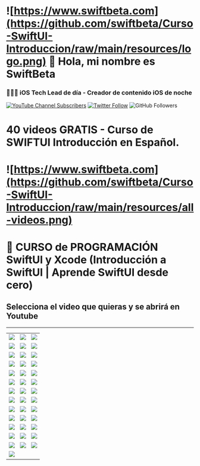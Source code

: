 # ![https://www.swiftbeta.com](https://github.com/swiftbeta/Curso-SwiftUI-Introduccion/raw/main/resources/logo.png) 👋 Hola, mi nombre es SwiftBeta
### 👨🏻‍💻 iOS Tech Lead de día - Creador de contenido iOS de noche

[![YouTube Channel Subscribers](https://img.shields.io/youtube/channel/subscribers/UC2MAP8k0bzwq_OAA_zQw27A?style=social)](https://youtube.com/swiftbeta?sub_confirmation=1)
[![Twitter Follow](https://img.shields.io/twitter/follow/swiftbeta?style=social)](https://twitter.com/swiftbeta)
![GitHub Followers](https://img.shields.io/github/followers/swiftbeta?style=social)

# 40 videos GRATIS - Curso de SWIFTUI Introducción en Español.

# ![https://www.swiftbeta.com](https://github.com/swiftbeta/Curso-SwiftUI-Introduccion/raw/main/resources/all-videos.png)
# 📱 CURSO de PROGRAMACIÓN SwiftUI y Xcode (Introducción a SwiftUI | Aprende SwiftUI desde cero)
## Selecciona el video que quieras y se abrirá en Youtube


---

<table style="width:100%">
  <tr>
    <td>
	     <a href="https://youtu.be/H0kihMlApn4">
  		   <img src="https://i9.ytimg.com/vi/H0kihMlApn4/mqdefault.jpg?v=602641f8&sqp=CKiJg4oG&rs=AOn4CLBo1xU7JeNwYmoSZgXm8YJSk54G3A">
	     </a>
	  </td>
    <td>
	     <a href="https://youtu.be/R5wIR9mRrkI">
  		   <img src="https://i9.ytimg.com/vi/R5wIR9mRrkI/mqdefault.jpg?v=6026c132&sqp=CLCXg4oG&rs=AOn4CLBcf3G59htIwCw6vAGykH2kAGIyvQ">
	     </a>
	  </td>
    <td>
	     <a href="https://youtu.be/iPoae7PE7Nc">
  		   <img src="https://i9.ytimg.com/vi/iPoae7PE7Nc/mqdefault.jpg?v=6029385d&sqp=CNyZg4oG&rs=AOn4CLDn81LHWB90YDuibJ1bHhgQeHwTzg">
	   </a>
	</td>
  </tr>
  <tr>
    <td>
	     <a href="https://youtu.be/YKRqUq6_8RQ">
  		   <img src="https://i9.ytimg.com/vi/YKRqUq6_8RQ/mqdefault.jpg?v=602c2dc5&sqp=CLSeg4oG&rs=AOn4CLAZj65c_GkZTgZdVbNxWAMejyEmlg">
	     </a>
	  </td>
    <td>
	     <a href="https://youtu.be/geFS2IIfvCI">
  		   <img src="https://i9.ytimg.com/vi/geFS2IIfvCI/mqdefault.jpg?v=60303acf&sqp=CLSeg4oG&rs=AOn4CLBczOaapyOzUM74Guw42jfutIgwOg">
	     </a>
	  </td>
    <td>
	     <a href="https://youtu.be/99BLdSspVxM">
  		   <img src="https://i9.ytimg.com/vi/99BLdSspVxM/mqdefault.jpg?v=60314766&sqp=CLSeg4oG&rs=AOn4CLD9ktHpIeQQlLIGZrAb5__NLukolg">
	   </a>
	</td>
  </tr>
  <tr>
    <td>
	     <a href="https://youtu.be/tUZbPZG3o3U">
  		   <img src="https://i9.ytimg.com/vi/tUZbPZG3o3U/mqdefault.jpg?v=603c0b60&sqp=CLSeg4oG&rs=AOn4CLAcobG3JGhSRfjOxBrt0YbHd_Dtaw">
	     </a>
	  </td>
    <td>
	     <a href="https://youtu.be/S2K8FGn5T4U">
  		   <img src="https://i9.ytimg.com/vi/S2K8FGn5T4U/mqdefault.jpg?v=60421b27&sqp=CLSeg4oG&rs=AOn4CLCLMHIHiMQn5OWttRLUMXBF63Gq6w">
	     </a>
	  </td>
    <td>
	     <a href="https://youtu.be/dIP2gC_nAok">
  		   <img src="https://i9.ytimg.com/vi/dIP2gC_nAok/mqdefault.jpg?v=6043c947&sqp=CLSeg4oG&rs=AOn4CLD7aCfmRUAmQz4YTCrxyglZPHr3Ag">
	   </a>
	</td>
  </tr>
  <tr>
    <td>
    <!-- 10 -->
	     <a href="https://youtu.be/_UuhcApLlDg">
  		   <img src="https://i9.ytimg.com/vi/_UuhcApLlDg/mqdefault.jpg?v=6047b53c&sqp=CKTNg4oG&rs=AOn4CLARGD7PRJI4T22gd8_u21gpXpcjCg">
	     </a>
	  </td>
    <td>
	     <a href="https://youtu.be/Hlh1rKjxIS4">
  		   <img src="https://i9.ytimg.com/vi/Hlh1rKjxIS4/mqdefault.jpg?v=604df210&sqp=CKTNg4oG&rs=AOn4CLBoSbSWhkBHTWrBSBRsK360lYOH-Q">
	     </a>
	  </td>
    <td>
	     <a href="https://youtu.be/F3IzXHXKWjU">
  		   <img src="https://i9.ytimg.com/vi/F3IzXHXKWjU/mqdefault.jpg?v=604e3e37&sqp=CKTNg4oG&rs=AOn4CLDtZ1L2MmF5PZD5W_VXgnz2Jm1P8g">
	   </a>
	</td>
  </tr>
  <tr>
    <td>
    <!-- 13 -->
	     <a href="https://youtu.be/cKGPVNgKB0U">
  		   <img src="https://i9.ytimg.com/vi/cKGPVNgKB0U/mqdefault.jpg?v=6057a1dd&sqp=CKTNg4oG&rs=AOn4CLAWZNYZzMfFywZmPL5UJqZpY_Goyg">
	     </a>
	  </td>
    <td>
	     <a href="https://youtu.be/caVeT9_6A50">
  		   <img src="https://i9.ytimg.com/vi/caVeT9_6A50/mqdefault.jpg?v=605a4c5d&sqp=CKTNg4oG&rs=AOn4CLAAE21o02a8fFXedZ7bUoaP7tKsbA">
	     </a>
	  </td>
    <td>
	     <a href="https://youtu.be/2qhd3p3aVGo">
  		   <img src="https://i9.ytimg.com/vi/2qhd3p3aVGo/mqdefault.jpg?v=605ef984&sqp=CKTNg4oG&rs=AOn4CLD-FEeM8zFNb5IVU0n9nxdG4trpHQ">
	   </a>
	</td>
  </tr>
  <tr>
    <td>
    <!-- 16 -->
	     <a href="https://youtu.be/RxlpUGa3aX0">
  		   <img src="https://i9.ytimg.com/vi/RxlpUGa3aX0/mqdefault.jpg?v=605f9666&sqp=CNDPg4oG&rs=AOn4CLDFxjGu4WTuoLpxYNXGPF9t-vQXdw">
	     </a>
	  </td>
    <td>
	     <a href="https://youtu.be/ZNycSbbn3_o">
  		   <img src="https://i9.ytimg.com/vi/ZNycSbbn3_o/mqdefault.jpg?v=606ac9bb&sqp=CNDPg4oG&rs=AOn4CLBgpbBbwMfeQuMNITqzjvJ6uLmBpw">
	     </a>
	  </td>
    <td>
	     <a href="https://youtu.be/yM2yFqAHHrI">
  		   <img src="https://i9.ytimg.com/vi/yM2yFqAHHrI/mqdefault.jpg?v=607075cd&sqp=CNDPg4oG&rs=AOn4CLAYPvZfY09hRqINooc7LpyS5ZHm7Q">
	   </a>
	</td>
  </tr>
  <tr>
    <td>
    <!-- 19 -->
	     <a href="https://youtu.be/Qlnav1IEuUo">
  		   <img src="https://i9.ytimg.com/vi/Qlnav1IEuUo/mqdefault.jpg?v=6071e232&sqp=CNDPg4oG&rs=AOn4CLBil98FtW3tQVAGvpgxdcm1NZUtxw">
	     </a>
	  </td>
    <td>
	     <a href="https://youtu.be/DpcubaF3maw">
  		   <img src="https://i9.ytimg.com/vi/DpcubaF3maw/mqdefault.jpg?v=607b2f8c&sqp=CNDPg4oG&rs=AOn4CLBHF-oRxrDigM3_VNxiWAjWRhewOA">
	     </a>
	  </td>
    <td>
	     <a href="https://youtu.be/Dkx0Bi8pNeo">
  		   <img src="https://i9.ytimg.com/vi/Dkx0Bi8pNeo/mqdefault.jpg?v=607bef70&sqp=CNDPg4oG&rs=AOn4CLB2Eg3CfAIrZAapag7FSDHoqPvZyQ">
	   </a>
	</td>
  </tr>
  <tr>
    <td>
    <!-- 22 -->
	     <a href="https://youtu.be/wd0byEC8YNA">
  		   <img src="https://i9.ytimg.com/vi/wd0byEC8YNA/mqdefault.jpg?v=6083d390&sqp=CNDPg4oG&rs=AOn4CLA4M9fDvd_ThvhHCSAZmX7xMKJUsg">
	     </a>
	  </td>
    <td>
	     <a href="https://youtu.be/7PAcaQLARRY">
  		   <img src="https://i9.ytimg.com/vi/7PAcaQLARRY/mqdefault.jpg?v=608e6967&sqp=CNDPg4oG&rs=AOn4CLAa3zgylKG9EmNjjLyxTUeUcgU5fg">
	     </a>
	  </td>
    <td>
	     <a href="https://youtu.be/xG9v4llPR3Y">
  		   <img src="https://i9.ytimg.com/vi/xG9v4llPR3Y/mqdefault.jpg?v=60952a95&sqp=CNDPg4oG&rs=AOn4CLBmbvzwFGTA8q1Jg4BXrH1kGAhzqA">
	   </a>
	</td>
  </tr>
  <tr>
    <td>
    <!-- 25 -->
	     <a href="https://youtu.be/HuL35J9jvNE">
  		   <img src="https://i9.ytimg.com/vi/HuL35J9jvNE/mqdefault.jpg?v=60979c60&sqp=CNDPg4oG&rs=AOn4CLCWm98KHfRsYdsSUo95SPDWA_aB4A">
	     </a>
	  </td>
    <td>
	     <a href="https://youtu.be/3nuFfJJeFj4">
  		   <img src="https://i9.ytimg.com/vi/3nuFfJJeFj4/mqdefault.jpg?v=609c1958&sqp=CNDPg4oG&rs=AOn4CLCStcz7fFbGYJUP_QK0KqdyC4GF2Q">
	     </a>
	  </td>
    <td>
	     <a href="https://youtu.be/LvN8yeCGIVo">
  		   <img src="https://i9.ytimg.com/vi/LvN8yeCGIVo/mqdefault.jpg?v=60a0d2be&sqp=CNDPg4oG&rs=AOn4CLDi746CePbO6pgx_q3bJ7Ib52adPQ">
	   </a>
	</td>
  </tr>
  <tr>
    <td>
    <!-- 28 -->
	     <a href="https://youtu.be/t_Z3mO6S6hA">
  		   <img src="https://i9.ytimg.com/vi/t_Z3mO6S6hA/mqdefault.jpg?v=60a6ac96&sqp=CPzRg4oG&rs=AOn4CLCG9cGakKpo4isgN9NZnV0WCML2GQ">
	     </a>
	  </td>
    <td>
	     <a href="https://youtu.be/35DnewGxabc">
  		   <img src="https://i9.ytimg.com/vi/35DnewGxabc/mqdefault.jpg?v=60a7dcb3&sqp=CPzRg4oG&rs=AOn4CLC1zUiiZ2KoA2IJhC5CdXdkEjyVVA">
	     </a>
	  </td>
    <td>
	     <a href="https://youtu.be/cKft6XVf27I">
  		   <img src="https://i9.ytimg.com/vi/cKft6XVf27I/mqdefault.jpg?v=60ae752e&sqp=CPzRg4oG&rs=AOn4CLD_8eg8y6fUwIxeysYHx0viawrXOQ">
	   </a>
	</td>
  </tr>
  <tr>
    <td>
    <!-- 31 -->
	     <a href="https://youtu.be/IvRmBnJi1_s">
  		   <img src="https://i9.ytimg.com/vi/IvRmBnJi1_s/mqdefault.jpg?v=60b126fe&sqp=CPzRg4oG&rs=AOn4CLDIKByaCoulHzxx2QvjSOh0V5VqfA">
	     </a>
	  </td>
    <td>
	     <a href="https://youtu.be/-hXV-GSb-io">
  		   <img src="https://i9.ytimg.com/vi/-hXV-GSb-io/mqdefault.jpg?v=60b3bede&sqp=CPzRg4oG&rs=AOn4CLDdbMJj6I3nPGyinpPfA1N8CI3dfg">
	     </a>
	  </td>
    <td>
	     <a href="https://youtu.be/34-C_jwqV_0">
  		   <img src="https://i9.ytimg.com/vi/34-C_jwqV_0/mqdefault.jpg?v=60bb4295&sqp=CPzRg4oG&rs=AOn4CLCe1j3QqvRvaW8OYIOKMAhRJ4OWug">
	   </a>
	</td>
  </tr>
  <tr>
    <td>
    <!-- 34 -->
	     <a href="https://youtu.be/KFZEZSk94wk">
  		   <img src="https://i9.ytimg.com/vi/KFZEZSk94wk/mqdefault.jpg?v=60ccdfed&sqp=CPzRg4oG&rs=AOn4CLAJpojNCmh4CEIhPRbNjwKtYjNZXQ">
	     </a>
	  </td>
    <td>
	     <a href="https://youtu.be/gZ2IKHXkrFg">
  		   <img src="https://i9.ytimg.com/vi/gZ2IKHXkrFg/mqdefault.jpg?v=60e883ed&sqp=CPzRg4oG&rs=AOn4CLAYxDrLIUBPUix_3ZBe0YmaklDGug">
	     </a>
	  </td>
    <td>
	     <a href="https://youtu.be/PWO6vCOAdsU">
  		   <img src="https://i9.ytimg.com/vi/PWO6vCOAdsU/mqdefault.jpg?v=60f2a00c&sqp=CPzRg4oG&rs=AOn4CLCnBS4hkOwDxeXgg3r21pVld1dj6g">
	   </a>
	</td>
  </tr>
  <tr>
    <td>
    <!-- 37 -->
	     <a href="https://youtu.be/CDBOXZ5eS-k">
  		   <img src="https://i9.ytimg.com/vi/CDBOXZ5eS-k/mqdefault.jpg?v=60fd23af&sqp=CPzRg4oG&rs=AOn4CLA31wj2MtBkICUwaz9uvDKGMlwSzw">
	     </a>
	  </td>
    <td>
	     <a href="https://youtu.be/tcJ_kUS67YA">
  		   <img src="https://i9.ytimg.com/vi/tcJ_kUS67YA/mqdefault.jpg?v=60fe5b57&sqp=CPzRg4oG&rs=AOn4CLCheNbSvH8Lu0tC6CxJSK75WFlCdw">
	     </a>
	  </td>
    <td>
	     <a href="https://youtu.be/h-yNWWnlyMM">
  		   <img src="https://i9.ytimg.com/vi/h-yNWWnlyMM/mqdefault.jpg?v=612925f4&sqp=CPzRg4oG&rs=AOn4CLBptvVjMKhpLHavK8IWVGDIQrH8yQ">
	   </a>
	</td>
  </tr>
  <tr>
    <td>
    <!-- 40 -->
	     <a href="https://youtu.be/oTyRk56WyAI">
  		   <img src="https://i9.ytimg.com/vi/oTyRk56WyAI/mqdefault.jpg?v=6129245c&sqp=CPzRg4oG&rs=AOn4CLCYOn56tf2N2dZIyWSevFg5waP8kA">
	     </a>
	  </td>
  </tr>
</table>
